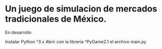 # Un juego de simulacion de mercados tradicionales de México.
En desarrollo

Instalar Python ^3.x
Abrir con la libreria ^PyGame2.1 el archivo main.py
